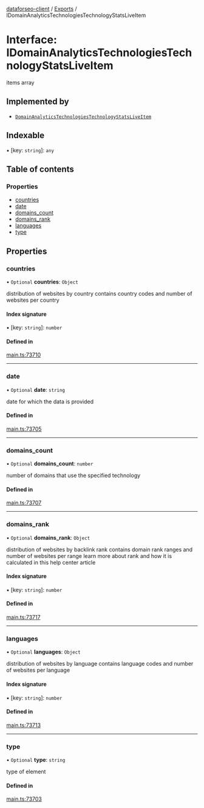 [dataforseo-client](../README.md) / [Exports](../modules.md) / IDomainAnalyticsTechnologiesTechnologyStatsLiveItem

# Interface: IDomainAnalyticsTechnologiesTechnologyStatsLiveItem

items array

## Implemented by

- [`DomainAnalyticsTechnologiesTechnologyStatsLiveItem`](../classes/DomainAnalyticsTechnologiesTechnologyStatsLiveItem.md)

## Indexable

▪ [key: `string`]: `any`

## Table of contents

### Properties

- [countries](IDomainAnalyticsTechnologiesTechnologyStatsLiveItem.md#countries)
- [date](IDomainAnalyticsTechnologiesTechnologyStatsLiveItem.md#date)
- [domains\_count](IDomainAnalyticsTechnologiesTechnologyStatsLiveItem.md#domains_count)
- [domains\_rank](IDomainAnalyticsTechnologiesTechnologyStatsLiveItem.md#domains_rank)
- [languages](IDomainAnalyticsTechnologiesTechnologyStatsLiveItem.md#languages)
- [type](IDomainAnalyticsTechnologiesTechnologyStatsLiveItem.md#type)

## Properties

### countries

• `Optional` **countries**: `Object`

distribution of websites by country
contains country codes and number of websites per country

#### Index signature

▪ [key: `string`]: `number`

#### Defined in

[main.ts:73710](https://github.com/dataforseo/TypeScriptClient/blob/7ca1aa4/main.ts#L73710)

___

### date

• `Optional` **date**: `string`

date for which the data is provided

#### Defined in

[main.ts:73705](https://github.com/dataforseo/TypeScriptClient/blob/7ca1aa4/main.ts#L73705)

___

### domains\_count

• `Optional` **domains\_count**: `number`

number of domains that use the specified technology

#### Defined in

[main.ts:73707](https://github.com/dataforseo/TypeScriptClient/blob/7ca1aa4/main.ts#L73707)

___

### domains\_rank

• `Optional` **domains\_rank**: `Object`

distribution of websites by backlink rank
contains domain rank ranges and number of websites per range
learn more about rank and how it is calculated in this help center article

#### Index signature

▪ [key: `string`]: `number`

#### Defined in

[main.ts:73717](https://github.com/dataforseo/TypeScriptClient/blob/7ca1aa4/main.ts#L73717)

___

### languages

• `Optional` **languages**: `Object`

distribution of websites by language
contains language codes and number of websites per language

#### Index signature

▪ [key: `string`]: `number`

#### Defined in

[main.ts:73713](https://github.com/dataforseo/TypeScriptClient/blob/7ca1aa4/main.ts#L73713)

___

### type

• `Optional` **type**: `string`

type of element

#### Defined in

[main.ts:73703](https://github.com/dataforseo/TypeScriptClient/blob/7ca1aa4/main.ts#L73703)

